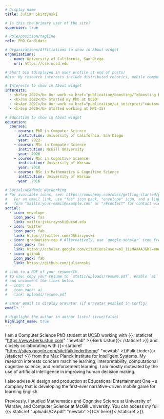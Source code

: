 ```yaml
---
# Display name
title: Julian Skirzyński

# Is this the primary user of the site?
superuser: true

# Role/position/tagline
role: PhD Candidate

# Organizations/Affiliations to show in About widget
organizations:
  - name: University of California, San Diego
    url: https://cse.ucsd.edu

# Short bio (displayed in user profile at end of posts)
#bio: My research interests include distributed robotics, mobile computing and programmable matter.

# Interests to show in About widget
interests:
  - <b>Sep 2022</b> Our work <a href="publication/boosting/">Boosting Human Decision-making with AI-Generated Decision Aids</a> was published in the Computational Brain & Behavior Journal.
  - <b>Jan 2022</b> Started my PhD at UCSD!
  - <b>Apr 2021</b> Our work <a href="publication/ai_interpret/">Automatic discovery of interpretable planning strategies</a> was published in the Machine Learning Journal.
  - <b>Sep 2020</b> Started working at MPI-IS!

# Education to show in About widget
education:
  courses:
    - course: PhD in Computer Science
      institution: University of California, San Diego
      year: 2022-
    - course: MSc in Computer Science
      institution: McGill University
      year: 2020
    - course: MSc in Cognitive Science
      institution: University of Warsaw
      year: 2018
    - course: BSc in Mathematics & Cognitive Science
      institution: University of Warsaw
      year: 2016

# Social/Academic Networking
# For available icons, see: https://wowchemy.com/docs/getting-started/page-builder/#icons
#   For an email link, use "fas" icon pack, "envelope" icon, and a link in the
#   form "mailto:your-email@example.com" or "/#contact" for contact widget.
social:
  - icon: envelope
    icon_pack: fas
    link: mailto:jskirzynski@ucsd.edu
  - icon: twitter
    icon_pack: fab
    link: https://twitter.com/JSkirzynski
  - icon: graduation-cap # Alternatively, use `google-scholar` icon from `ai` icon pack
    icon_pack: fas
    link: https://scholar.google.com/citations?user=o1_1isMAAAAJ&hl=en&oi=ao
  - icon: github
    icon_pack: fab
    link: https://github.com/juliannski

# Link to a PDF of your resume/CV.
# To use: copy your resume to `static/uploads/resume.pdf`, enable `ai` icons in `params.toml`,
# and uncomment the lines below.
# - icon: cv
#   icon_pack: ai
#   link: uploads/resume.pdf

# Enter email to display Gravatar (if Gravatar enabled in Config)
email: ''

# Highlight the author in author lists? (true/false)
highlight_name: true
---
```


I am a Computer Science PhD student at UCSD working with {{< staticref "https://www.berkustun.com" "newtab" >}}Berk Ustun{{< /staticref >}} and closely collaborating with {{< staticref "https://sites.google.com/site/falklieder/home" "newtab" >}}Falk Lieder{{< /staticref >}} from the Max Planck Institute for Intelligent Systems. My research interests concern machine learning, interpretability, computational cognitive science, and reinforcement learning. I am mostly motivated by the use of artificial intelligence in improving human decision making. 

I also advise AI design and production at Educational Entertainment One – a company that is developing the first-ever narrative-driven mobile game for learning English.

Previously, I studied Mathematics and Cognitive Science at University of Warsaw, and Computer Science at McGill University. You can access my full {{< staticref "uploads/CV.pdf" "newtab" >}}CV here{{< /staticref >}}.
